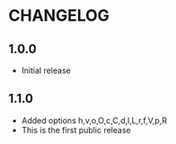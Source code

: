 # CHANGELOG
## 1.0.0 
* Initial release
##  1.1.0 
* Added options h,v,o,O,c,C,d,l,L,r,f,V,p,R
* This is the first public release
